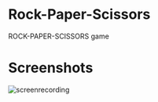 # Rock-Paper-Scissors

ROCK-PAPER-SCISSORS game

# Screenshots

![screenrecording](https://user-images.githubusercontent.com/54782664/88472264-cbb90180-cec5-11ea-91c9-18d8f8b97b2b.gif)
